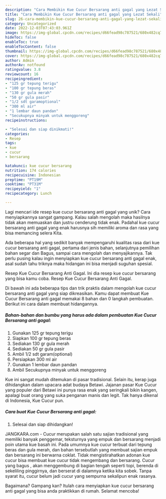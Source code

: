 ```yaml
---
description: "Cara Membikin Kue Cucur Bersarang anti gagal yang Lezat Sekali"
title: "Cara Membikin Kue Cucur Bersarang anti gagal yang Lezat Sekali"
slug: 26-cara-membikin-kue-cucur-bersarang-anti-gagal-yang-lezat-sekali
category: Uncategorized
date: 2022-12-03T07:43:03.961Z
image: https://img-global.cpcdn.com/recipes/d66fead98c787521/680x482cq70/kue-cucur-bersarang-anti-gagal-foto-resep-utama.jpg
hideToc: false
enableToc: true
enableTocContent: false
thumbnail: https://img-global.cpcdn.com/recipes/d66fead98c787521/680x482cq70/kue-cucur-bersarang-anti-gagal-foto-resep-utama.jpg
cover: https://img-global.cpcdn.com/recipes/d66fead98c787521/680x482cq70/kue-cucur-bersarang-anti-gagal-foto-resep-utama.jpg
author: Admin
authorAv: notfound
ratingvalue: 3.8
reviewcount: 16
recipeingredient:
- "125 gr tepung terigu"
- "100 gr tepung beras"
- "130 gr gula merah"
- "50 gr gula pasir"
- "1/2 sdt garamoptional"
- "300 ml air"
- "1 lembar daun pandan"
- "Secukupnya minyak untuk menggoreng"
recipeinstructions:

- "Selesai dan siap dinikmati!"
categories:
- Resep
tags:
- kue
- cucur
- bersarang

katakunci: kue cucur bersarang 
nutrition: 174 calories
recipecuisine: Indonesian
preptime: "PT19M"
cooktime: "PT31M"
recipeyield: "1"
recipecategory: Lunch

---
```





Lagi mencari ide resep kue cucur bersarang anti gagal yang unik? Cara menyiapkannya sangat gampang. Kalau salah mengolah maka hasilnya tidak akan memuaskan dan justru cenderung tidak enak. Padahal kue cucur bersarang anti gagal yang enak harusnya sih memiliki aroma dan rasa yang bisa memancing selera Kita.





Ada beberapa hal yang sedikit banyak mempengaruhi kualitas rasa dari kue cucur bersarang anti gagal, pertama dari jenis bahan, selanjutnya pemilihan bahan segar dan Bagus, sampai cara mengolah dan menyajikannya. Tak perlu pusing kalau ingin menyiapkan kue cucur bersarang anti gagal enak,      asal sudah tahu triknya maka hidangan ini bisa menjadi suguhan spesial.














Resep Kue Cucur Bersarang Anti Gagal. Ini dia resep kue cucur bersarang yang bisa kamu coba. Resep Kue Cucur Bersarang Anti Gagal.






Di bawah ini ada beberapa tips dan trik praktis dalam mengolah kue cucur bersarang anti gagal yang siap dikreasikan. Kamu dapat membuat Kue Cucur Bersarang anti gagal memakai 8 bahan dan 0 langkah pembuatan. Berikut ini cara dalam membuat hidangannya.

<!--inarticleads1-->

##### Bahan-bahan dan bumbu yang harus ada dalam pembuatan Kue Cucur Bersarang anti gagal:

1. Gunakan 125 gr tepung terigu
1. Siapkan 100 gr tepung beras
1. Sediakan 130 gr gula merah
1. Sediakan 50 gr gula pasir
1. Ambil 1/2 sdt garam(optional)
1. Persiapkan 300 ml air
1. Gunakan 1 lembar daun pandan
1. Ambil Secukupnya minyak untuk menggoreng


Kue ini sangat mudah ditemukan di pasar tradisional. Selain itu, kerap juga dihidangkan dalam upacara adat budaya Betawi. Jajanan pasar Kue Cucur yang populer dari Betawi ini punya rasa enak yang seringkali bikin kangen, apalagi buat orang yang suka penganan manis dan legit. Tak hanya dikenal di Indonesia, Kue Cucur pun. 

<!--inarticleads2-->

##### Cara buat Kue Cucur Bersarang anti gagal:


1. Selesai dan siap dihidangkan!

JANGKARA.com - Cucur merupakan salah satu sajian tradisional yang memiliki banyak penggemar, teksturnya yang empuk dan bersarang menjadi poin utama kue basah ini. Pada umumnya kue cucur terbuat dari tepung beras dan gula merah, dan bahan tersebutlah yang membuat sajian empuk dan bersarang ini berwarna coklat. Tidak mengistirahatkan adonan kue cucur bisa membuat kue cucur tidak mengembang dan bersarang. Cucur yang bagus , akan menggembung di bagian tengah seperti topi, berenda di sekeliling pinggirnya, dan berserat di dalamnya ketika kita sobek. Tanpa syarat itu, cucur belum jadi cucur yang sempurna sekalipun enak rasanya. 

Bagaimana? Gampang kan? Itulah cara menyiapkan kue cucur bersarang anti gagal yang bisa anda praktikkan di rumah. Selamat mencoba!
